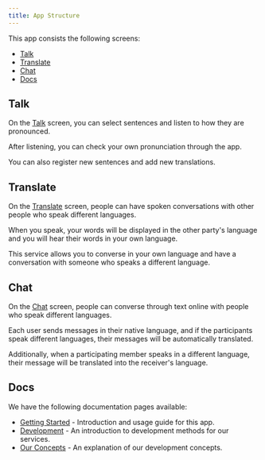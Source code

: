 ```yaml
---
title: App Structure
---
```


This app consists the following screens:

- [Talk](#talk)
- [Translate](#translate)
- [Chat](#chat)
- [Docs](#docs)

## Talk

On the [Talk](/) screen, you can select sentences and listen to how they are pronounced.

After listening, you can check your own pronunciation through the app.

You can also register new sentences and add new translations.

## Translate

On the [Translate](/translate) screen, people can have spoken conversations with other people who speak different languages.

When you speak, your words will be displayed in the other party's language and you will hear their words in your own language.

This service allows you to converse in your own language and have a conversation with someone who speaks a different language.

## Chat

On the [Chat](/chat) screen, people can converse through text online with people who speak different languages.

Each user sends messages in their native language, and if the participants speak different languages, their messages will be automatically translated.

Additionally, when a participating member speaks in a different language, their message will be translated into the receiver's language.

## Docs

We have the following documentation pages available:

- [Getting Started](./) - Introduction and usage guide for this app.
- [Development](./translate) - An introduction to development methods for our services.
- [Our Concepts](./our-concepts) - An explanation of our development concepts.
